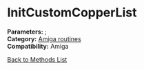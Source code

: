 # InitCustomCopperList

**Parameters:** ;  
**Category:** [Amiga routines](../categories/amiga_routines.md)  
**Compatibility:** Amiga  


[Back to Methods List](../../SUMMARY.md)
